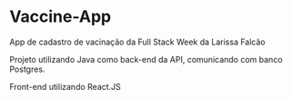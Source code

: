 # Vaccine-App
App de cadastro de vacinação da Full Stack Week da Larissa Falcão

Projeto utilizando Java como back-end da API, comunicando com banco Postgres.

Front-end utilizando React.JS
